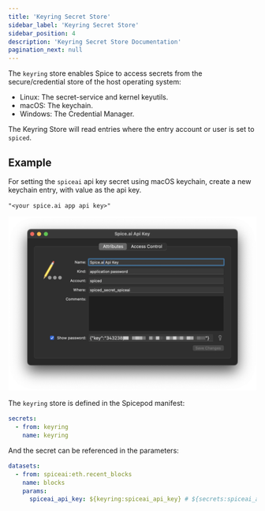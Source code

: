 ```yaml
---
title: 'Keyring Secret Store'
sidebar_label: 'Keyring Secret Store'
sidebar_position: 4
description: 'Keyring Secret Store Documentation'
pagination_next: null
---
```


The `keyring` store enables Spice to access secrets from the secure/credential store of the host operating system:

- Linux: The secret-service and kernel keyutils.
- macOS: The keychain.
- Windows: The Credential Manager.

The Keyring Store will read entries where the entry account or user is set to `spiced`.

## Example

For setting the `spiceai` api key secret using macOS keychain, create a new keychain entry, with value as the api key.

`"<your spice.ai app api key>"`

<img src="/img/secrets-keychain-example.png" alt="" width="800" />

The `keyring` store is defined in the Spicepod manifest:

```yaml
secrets:
  - from: keyring
    name: keyring
```

And the secret can be referenced in the parameters:

```yaml
datasets:
  - from: spiceai:eth.recent_blocks
    name: blocks
    params:
      spiceai_api_key: ${keyring:spiceai_api_key} # ${secrets:spiceai_api_key} can also be used
```